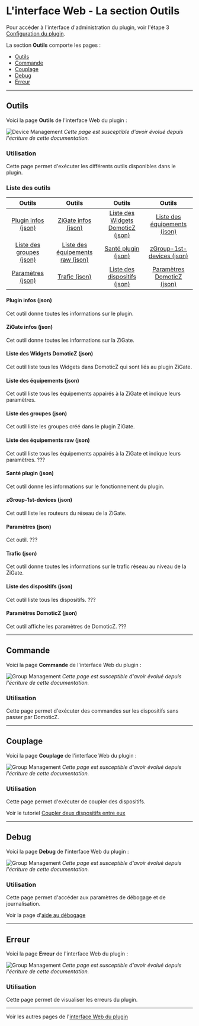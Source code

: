 # L'interface Web - La section Outils

Pour accéder à l'interface d'administration du plugin, voir l'étape 3 [Configuration du plugin](Plugin_Configuration.md).

La section __Outils__ comporte les pages :

* [Outils](#outils)
* [Commande](#commande)
* [Couplage](#couplage)
* [Debug](#debug)
* [Erreur](#erreur)


------------------------------------------------
## Outils

Voici la page __Outils__ de l'interface Web du plugin :

![Device Management](Images/FR_WebUI-Outils-Outils.png)
*Cette page est susceptible d'avoir évolué depuis l'écriture de cette documentation.*

### Utilisation

Cette page permet d'exécuter les différents outils disponibles dans le plugin.

### Liste des outils

| Outils  | Outils   | Outils   | Outils   |
| :-----: |:-------:|:-------:|:-------:|
| [Plugin infos (json)](#plugin-infos-json) | [ZiGate infos (json)](#zigate-infos-json) | [Liste des Widgets DomoticZ (json)](#liste-des-widgets-domoticz-json) | [Liste des équipements (json)](#liste-des-%C3%A9quipements-json) |
| [Liste des groupes (json)](#liste-des-groupes-json) | [Liste des équipements raw (json)](#liste-des-%C3%A9quipements-raw-json) | [Santé plugin (json)](#sant%C3%A9-plugin-json) | [zGroup-1st-devices (json)](#zgroup-1st-devices-json) |
| [Paramètres (json)](#param%C3%A8tres-json) | [Trafic (json)](#trafic-json) | [Liste des dispositifs (json)](#liste-des-dispositifs-json) | [Paramètres DomoticZ (json)](#param%C3%A8tres-domoticz-json) |


#### Plugin infos (json)

Cet outil donne toutes les informations sur le plugin.

#### ZiGate infos (json)

Cet outil donne toutes les informations sur la ZiGate.

#### Liste des Widgets DomoticZ (json)

Cet outil liste tous les Widgets dans DomoticZ qui sont liés au plugin ZiGate.

#### Liste des équipements (json)

Cet outil liste tous les équipements appairés à la ZiGate et indique leurs paramètres.

#### Liste des groupes (json)

Cet outil liste les groupes créé dans le plugin ZiGate.

#### Liste des équipements raw (json)

Cet outil liste tous les équipements appairés à la ZiGate et indique leurs paramètres. ???

#### Santé plugin (json)

Cet outil donne les informations sur le fonctionnement du plugin.

#### zGroup-1st-devices (json)

Cet outil liste les routeurs du réseau de la ZiGate.

#### Paramètres (json)

Cet outil. ???

#### Trafic (json)

Cet outil donne toutes les informations sur le trafic réseau au niveau de la ZiGate.

#### Liste des dispositifs (json)

Cet outil liste tous les dispositifs. ???

#### Paramètres DomoticZ (json)

Cet outil affiche les paramètres de DomoticZ. ???


------------------------------------------------
## Commande

Voici la page __Commande__ de l'interface Web du plugin :

![Group Management](Images/FR_WebUI-Outils-Commande.png)
*Cette page est susceptible d'avoir évolué depuis l'écriture de cette documentation.*

### Utilisation

Cette page permet d'exécuter des commandes sur les dispositifs sans passer par DomoticZ.


------------------------------------------------
## Couplage

Voici la page __Couplage__ de l'interface Web du plugin :

![Group Management](Images/FR_WebUI-Outils-Couplage.png)
*Cette page est susceptible d'avoir évolué depuis l'écriture de cette documentation.*

### Utilisation

Cette page permet d'exécuter de coupler des dispositifs.

Voir le tutoriel [Coupler deux dispositifs entre eux](Tuto_Coupler-deux-dispositifs.md)

------------------------------------------------
## Debug

Voici la page __Debug__ de l'interface Web du plugin :

![Group Management](Images/FR_WebUI-Outils-Debug.png)
*Cette page est susceptible d'avoir évolué depuis l'écriture de cette documentation.*

### Utilisation

Cette page permet d'accéder aux paramètres de débogage et de journalisation.

Voir la page d'[aide au débogage](Probleme_Aide-Debogage.md)


------------------------------------------------
## Erreur

Voici la page __Erreur__ de l'interface Web du plugin :

![Group Management](Images/FR_WebUI-Outils-Erreur.png)
*Cette page est susceptible d'avoir évolué depuis l'écriture de cette documentation.*

### Utilisation

Cette page permet de visualiser les erreurs du plugin.


------------------------------------------------
Voir les autres pages de l'[interface Web du plugin](Home.md#linterface-web-du-plugin)

